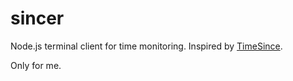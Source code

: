 # sincer
Node.js terminal client for time monitoring. Inspired by [TimeSince](https://play.google.com/store/apps/details?id=es.desaway.timesince).

Only for me.
